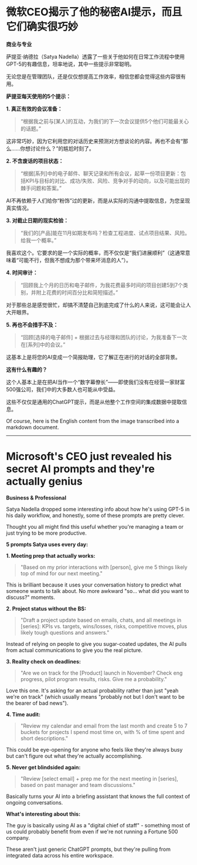# 微软CEO揭示了他的秘密AI提示，而且它们确实很巧妙

**商业与专业**

萨提亚·纳德拉（Satya Nadella）透露了一些关于他如何在日常工作流程中使用GPT-5的有趣信息，坦率地说，其中一些提示非常聪明。

无论您是在管理团队，还是仅仅想提高工作效率，相信您都会觉得这些内容很有用。

**萨提亚每天使用的5个提示：**

**1. 真正有效的会议准备：**

> “根据我之前与[某人]的互动，为我们的下一次会议提供5个他们可能最关心的话题。”

这非常巧妙，因为它利用您的对话历史来预测对方想谈论的内容。再也不会有“那么……你想讨论什么？”的尴尬时刻了。

**2. 不含废话的项目状态：**

> “根据[系列]中的电子邮件、聊天记录和所有会议，起草一份项目更新：包括KPI与目标的对比、成功/失败、风险、竞争对手的动向，以及可能出现的棘手问题和答案。”

AI不再依赖于人们给你“粉饰”过的更新，而是从实际的沟通中提取信息，为您呈现真实情况。

**3. 对截止日期的现实检验：**

> “我们的[产品]能在11月如期发布吗？检查工程进度、试点项目结果、风险。给我一个概率。”

我喜欢这个。它要求的是一个实际的概率，而不仅仅是“我们进展顺利”（这通常意味着“可能不行，但我不想成为那个带来坏消息的人”）。

**4. 时间审计：**

> “回顾我上个月的日历和电子邮件，为我花费最多时间的项目创建5到7个类别，并附上花费的时间百分比和简短描述。”

对于那些总是感觉很忙，却搞不清楚自己到底完成了什么的人来说，这可能会让人大开眼界。

**5. 再也不会措手不及：**

> “回顾[选择的电子邮件] + 根据过去与经理和团队的讨论，为我准备下一次在[系列]中的会议。”

这基本上是将您的AI变成一个简报助理，它了解正在进行的对话的全部背景。

**这有什么有趣的？**

这个人基本上是在把AI当作一个“数字幕僚长”——即使我们没有在经营一家财富500强公司，我们中的大多数人也可能从中受益。

这些不仅仅是通用的ChatGPT提示，而是从他整个工作空间的集成数据中提取信息。

Of course, here is the English content from the image transcribed into a markdown document.

***

# Microsoft's CEO just revealed his secret AI prompts and they're actually genius

**Business & Professional**

Satya Nadella dropped some interesting info about how he's using GPT-5 in his daily workflow, and honestly, some of these prompts are pretty clever.

Thought you all might find this useful whether you're managing a team or just trying to be more productive.

**5 prompts Satya uses every day:**

**1. Meeting prep that actually works:**

> "Based on my prior interactions with [person], give me 5 things likely top of mind for our next meeting."

This is brilliant because it uses your conversation history to predict what someone wants to talk about. No more awkward "so... what did you want to discuss?" moments.

**2. Project status without the BS:**

> "Draft a project update based on emails, chats, and all meetings in [series]: KPIs vs. targets, wins/losses, risks, competitive moves, plus likely tough questions and answers."

Instead of relying on people to give you sugar-coated updates, the AI pulls from actual communications to give you the real picture.

**3. Reality check on deadlines:**

> "Are we on track for the [Product] launch in November? Check eng progress, pilot program results, risks. Give me a probability."

Love this one. It's asking for an actual probability rather than just "yeah we're on track" (which usually means "probably not but I don't want to be the bearer of bad news").

**4. Time audit:**

> "Review my calendar and email from the last month and create 5 to 7 buckets for projects I spend most time on, with % of time spent and short descriptions."

This could be eye-opening for anyone who feels like they're always busy but can't figure out what they're actually accomplishing.

**5. Never get blindsided again:**

> "Review [select email] + prep me for the next meeting in [series], based on past manager and team discussions."

Basically turns your AI into a briefing assistant that knows the full context of ongoing conversations.

**What's interesting about this:**

The guy is basically using AI as a "digital chief of staff" - something most of us could probably benefit from even if we're not running a Fortune 500 company.

These aren't just generic ChatGPT prompts, but they're pulling from integrated data across his entire workspace.
